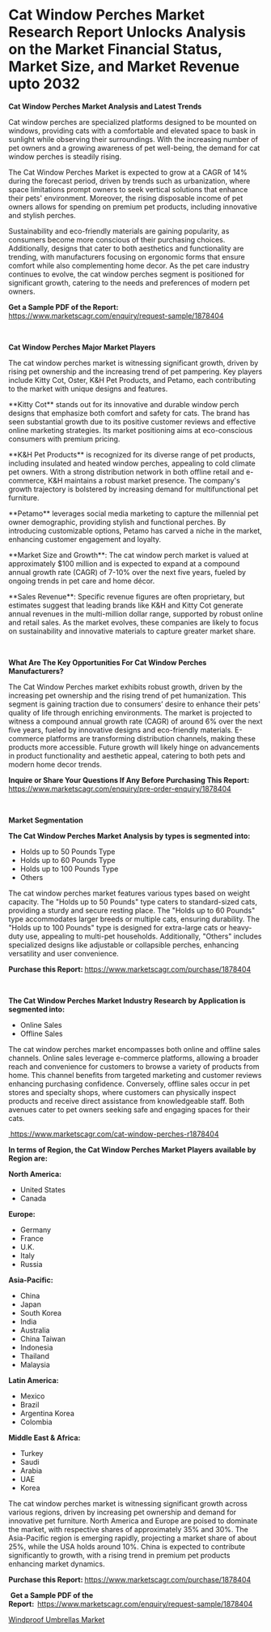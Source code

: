 <p><h1>Cat Window Perches Market Research Report Unlocks Analysis on the Market Financial Status, Market Size, and Market Revenue upto 2032</h1></p><p><strong>Cat Window Perches Market Analysis and Latest Trends</strong></p>
<p><p>Cat window perches are specialized platforms designed to be mounted on windows, providing cats with a comfortable and elevated space to bask in sunlight while observing their surroundings. With the increasing number of pet owners and a growing awareness of pet well-being, the demand for cat window perches is steadily rising.</p><p>The Cat Window Perches Market is expected to grow at a CAGR of 14% during the forecast period, driven by trends such as urbanization, where space limitations prompt owners to seek vertical solutions that enhance their pets' environment. Moreover, the rising disposable income of pet owners allows for spending on premium pet products, including innovative and stylish perches.</p><p>Sustainability and eco-friendly materials are gaining popularity, as consumers become more conscious of their purchasing choices. Additionally, designs that cater to both aesthetics and functionality are trending, with manufacturers focusing on ergonomic forms that ensure comfort while also complementing home decor. As the pet care industry continues to evolve, the cat window perches segment is positioned for significant growth, catering to the needs and preferences of modern pet owners.</p></p>
<p><strong>Get a Sample PDF of the Report:&nbsp;</strong> <a href="https://www.marketscagr.com/enquiry/request-sample/1878404?utm_campaign=2138&utm_medium=2&utm_source=Github&utm_content=ia&utm_term=04042025&utm_id=cat-window-perches">https://www.marketscagr.com/enquiry/request-sample/1878404</a></p>
<p>&nbsp;</p>
<p><strong>Cat Window Perches Major Market Players</strong></p>
<p><p>The cat window perches market is witnessing significant growth, driven by rising pet ownership and the increasing trend of pet pampering. Key players include Kitty Cot, Oster, K&H Pet Products, and Petamo, each contributing to the market with unique designs and features.</p><p>**Kitty Cot** stands out for its innovative and durable window perch designs that emphasize both comfort and safety for cats. The brand has seen substantial growth due to its positive customer reviews and effective online marketing strategies. Its market positioning aims at eco-conscious consumers with premium pricing.</p><p>**K&H Pet Products** is recognized for its diverse range of pet products, including insulated and heated window perches, appealing to cold climate pet owners. With a strong distribution network in both offline retail and e-commerce, K&H maintains a robust market presence. The company's growth trajectory is bolstered by increasing demand for multifunctional pet furniture.</p><p>**Petamo** leverages social media marketing to capture the millennial pet owner demographic, providing stylish and functional perches. By introducing customizable options, Petamo has carved a niche in the market, enhancing customer engagement and loyalty.</p><p>**Market Size and Growth**: The cat window perch market is valued at approximately $100 million and is expected to expand at a compound annual growth rate (CAGR) of 7-10% over the next five years, fueled by ongoing trends in pet care and home décor.</p><p>**Sales Revenue**: Specific revenue figures are often proprietary, but estimates suggest that leading brands like K&H and Kitty Cot generate annual revenues in the multi-million dollar range, supported by robust online and retail sales. As the market evolves, these companies are likely to focus on sustainability and innovative materials to capture greater market share.</p></p>
<p>&nbsp;</p>
<p><strong>What Are The Key Opportunities For Cat Window Perches Manufacturers?</strong></p>
<p><p>The Cat Window Perches market exhibits robust growth, driven by the increasing pet ownership and the rising trend of pet humanization. This segment is gaining traction due to consumers’ desire to enhance their pets' quality of life through enriching environments. The market is projected to witness a compound annual growth rate (CAGR) of around 6% over the next five years, fueled by innovative designs and eco-friendly materials. E-commerce platforms are transforming distribution channels, making these products more accessible. Future growth will likely hinge on advancements in product functionality and aesthetic appeal, catering to both pets and modern home decor trends.</p></p>
<p><strong>Inquire or Share Your Questions If Any Before Purchasing This Report:</strong> <a href="https://www.marketscagr.com/enquiry/pre-order-enquiry/1878404?utm_campaign=2138&utm_medium=2&utm_source=Github&utm_content=ia&utm_term=04042025&utm_id=cat-window-perches">https://www.marketscagr.com/enquiry/pre-order-enquiry/1878404</a></p>
<p>&nbsp;</p>
<p><strong>Market Segmentation</strong></p>
<p><strong>The Cat Window Perches Market Analysis by types is segmented into:</strong></p>
<p><ul><li>Holds up to 50 Pounds Type</li><li>Holds up to 60 Pounds Type</li><li>Holds up to 100 Pounds Type</li><li>Others</li></ul></p>
<p><p>The cat window perches market features various types based on weight capacity. The "Holds up to 50 Pounds" type caters to standard-sized cats, providing a sturdy and secure resting place. The "Holds up to 60 Pounds" type accommodates larger breeds or multiple cats, ensuring durability. The "Holds up to 100 Pounds" type is designed for extra-large cats or heavy-duty use, appealing to multi-pet households. Additionally, "Others" includes specialized designs like adjustable or collapsible perches, enhancing versatility and user convenience.</p></p>
<p><strong>Purchase this Report:&nbsp;</strong><a href="https://www.marketscagr.com/purchase/1878404?utm_campaign=2138&utm_medium=2&utm_source=Github&utm_content=ia&utm_term=04042025&utm_id=cat-window-perches">https://www.marketscagr.com/purchase/1878404</a></p>
<p>&nbsp;</p>
<p><strong>The Cat Window Perches Market Industry Research by Application is segmented into:</strong></p>
<p><ul><li>Online Sales</li><li>Offline Sales</li></ul></p>
<p><p>The cat window perches market encompasses both online and offline sales channels. Online sales leverage e-commerce platforms, allowing a broader reach and convenience for customers to browse a variety of products from home. This channel benefits from targeted marketing and customer reviews enhancing purchasing confidence. Conversely, offline sales occur in pet stores and specialty shops, where customers can physically inspect products and receive direct assistance from knowledgeable staff. Both avenues cater to pet owners seeking safe and engaging spaces for their cats.</p></p>
<p><a href="https://www.marketscagr.com/cat-window-perches-r1878404?utm_campaign=2138&utm_medium=2&utm_source=Github&utm_content=ia&utm_term=04042025&utm_id=cat-window-perches">&nbsp;https://www.marketscagr.com/cat-window-perches-r1878404</a></p>
<p><strong>In terms of Region, the Cat Window Perches Market Players available by Region are:</strong></p>
<p>
    <p> <strong> North America: </strong>
        <ul>
            <li>United States</li>
            <li>Canada</li>
        </ul>
        </p> 
    <p> <strong> Europe: </strong>
        <ul>
            <li>Germany</li>
            <li>France</li>
            <li>U.K.</li>
            <li>Italy</li>
            <li>Russia</li>
        </ul>
        </p> 
    <p> <strong> Asia-Pacific: </strong>
        <ul>
            <li>China</li>
            <li>Japan</li>
            <li>South Korea</li>
            <li>India</li>
            <li>Australia</li>
            <li>China Taiwan</li>
            <li>Indonesia</li>
            <li>Thailand</li>
            <li>Malaysia</li>
        </ul>
        </p> 
    <p> <strong> Latin America: </strong>
        <ul>
            <li>Mexico</li>
            <li>Brazil</li>
            <li>Argentina Korea</li>
            <li>Colombia</li>
        </ul>
        </p> 
    <p> <strong> Middle East & Africa: </strong>
        <ul>
            <li>Turkey</li>
            <li>Saudi</li>
            <li>Arabia</li>
            <li>UAE</li>
            <li>Korea</li>
        </ul>
    </p>
    </p>
<p><p>The cat window perches market is witnessing significant growth across various regions, driven by increasing pet ownership and demand for innovative pet furniture. North America and Europe are poised to dominate the market, with respective shares of approximately 35% and 30%. The Asia-Pacific region is emerging rapidly, projecting a market share of about 25%, while the USA holds around 10%. China is expected to contribute significantly to growth, with a rising trend in premium pet products enhancing market dynamics.</p></p>
<p><strong>Purchase this Report: </strong><a href="https://www.marketscagr.com/purchase/1878404?utm_campaign=2138&utm_medium=2&utm_source=Github&utm_content=ia&utm_term=04042025&utm_id=cat-window-perches">https://www.marketscagr.com/purchase/1878404</a></p>
<p>&nbsp;<strong>Get a Sample PDF of the Report:&nbsp;&nbsp;</strong><a href="https://www.marketscagr.com/enquiry/request-sample/1878404?utm_campaign=2138&utm_medium=2&utm_source=Github&utm_content=ia&utm_term=04042025&utm_id=cat-window-perches">https://www.marketscagr.com/enquiry/request-sample/1878404</a></p>
<p><strong></strong></p>
<p><p><a href="https://github.com/joannesouthgate/Market-Research-Report-List-6/blob/main/windproof-umbrellas-market.md?utm_campaign=2138&utm_medium=2&utm_source=Github&utm_content=ia&utm_term=04042025&utm_id=cat-window-perches">Windproof Umbrellas Market</a></p></p>